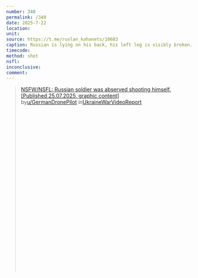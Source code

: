 ```yaml
---
number: 340
permalink: /340
date: 2025-7-22
location: 
unit: 
source: https://t.me/ruslan_kahanets/10683
caption: Russian is lying on his back, his left leg is visibly broken. He shoots at the drone flying by to no avail, then points his AK under his chin and shoots himself. FPV hits few moments after
timecode: 
method: shot
nsfl: 
inconclusive: 
comment: 
---
```

<blockquote class="reddit-embed-bq" style="height:500px" data-embed-height="566"><a href="https://www.reddit.com/r/UkraineWarVideoReport/comments/1ma8gi1/nsfwnsfl_russian_soldier_was_abserved_shooting/">NSFW/NSFL: Russian soldier was abserved shooting himself. [Published 25.07.2025, graphic content]</a><br> by<a href="https://www.reddit.com/user/GermanDronePilot/">u/GermanDronePilot</a> in<a href="https://www.reddit.com/r/UkraineWarVideoReport/">UkraineWarVideoReport</a></blockquote><script async="" src="https://embed.reddit.com/widgets.js" charset="UTF-8"></script>